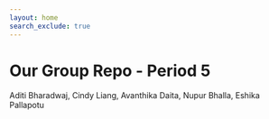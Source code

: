 ```yaml
---
layout: home
search_exclude: true
---
```



# Our Group Repo - Period 5
Aditi Bharadwaj, Cindy Liang, Avanthika Daita, Nupur Bhalla, Eshika Pallapotu 